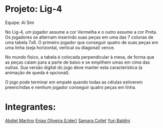 # Projeto: Lig-4

Equipe: Aí Sim

No Lig-4, um jogador assume a cor Vermelha e o outro assume a cor Preta. Os jogadores se alternam inserindo suas peças em uma das 7 colunas de uma tabela 7x6. O primeiro jogador que conseguir quatro de suas peças em uma linha (seja horizontal, vertical ou diagonal) vence.

No mundo físico, a tabela é colocada perpendicular à mesa, de forma que as peças caiam para a parte de baixo e se empilhem umas em cima das outras. Sua versão digital do jogo deve manter esta característica (a animação de queda é opcional).

O jogo pode terminar em empate quando todas as células estiverem preenchidas e nenhum jogador conseguir quatro peças em linha.

# Integrantes:
[Abdiel Martins](https://www.linkedin.com/in/abdiel-martins/)
[Enias Oliveira (Líder)](https://www.linkedin.com/in/enias-oliveira/)
[Samara Collet](https://www.linkedin.com/in/samaracollet/)
[Yuri Baldini](https://www.linkedin.com/in/yuri-baldini-67371918b/)
